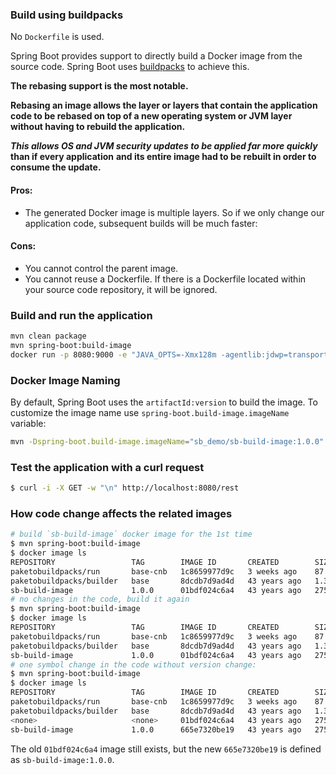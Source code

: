 ### Build using buildpacks

No `Dockerfile` is used. 

Spring Boot provides support to directly build a Docker image from the source code.
Spring Boot uses [buildpacks](https://buildpacks.io/) to achieve this.


**The rebasing support is the most notable.**

**Rebasing an image allows the layer or layers that contain the application code to be rebased on top
of a new operating system or JVM layer without having to rebuild the application.**

**_This allows OS and JVM security updates to be applied far more quickly_ than if every application**
**and its entire image had to be rebuilt in order to consume the update.**

#### Pros:
* The generated Docker image is multiple layers. So if we only change our application code, subsequent builds will be much faster:

#### Cons:
* You cannot control the parent image.
* You cannot reuse a Dockerfile. If there is a Dockerfile located within your source code repository, it will be ignored.


### Build and run the application

```bash
mvn clean package
mvn spring-boot:build-image
docker run -p 8080:9000 -e "JAVA_OPTS=-Xmx128m -agentlib:jdwp=transport=dt_socket,server=y,suspend=n,address=*:8787" sb_demo/sb-build-image:1.0.0 --server.port=9000
```

### Docker Image Naming

By default, Spring Boot uses the `artifactId:version` to build the image.
To customize the image name use `spring-boot.build-image.imageName` variable:
```bash
mvn -Dspring-boot.build-image.imageName="sb_demo/sb-build-image:1.0.0" spring-boot:build-image
```

### Test the application with a curl request

```bash
$ curl -i -X GET -w "\n" http://localhost:8080/rest
```

### How code change affects the related images

```bash
# build `sb-build-image` docker image for the 1st time
$ mvn spring-boot:build-image
$ docker image ls
REPOSITORY                 TAG        IMAGE ID       CREATED        SIZE
paketobuildpacks/run       base-cnb   1c8659977d9c   3 weeks ago    87.1MB
paketobuildpacks/builder   base       8dcdb7d9ad4d   43 years ago   1.36GB
sb-build-image             1.0.0      01bdf024c6a4   43 years ago   275MB
# no changes in the code, build it again
$ mvn spring-boot:build-image
$ docker image ls
REPOSITORY                 TAG        IMAGE ID       CREATED        SIZE
paketobuildpacks/run       base-cnb   1c8659977d9c   3 weeks ago    87.1MB
paketobuildpacks/builder   base       8dcdb7d9ad4d   43 years ago   1.36GB
sb-build-image             1.0.0      01bdf024c6a4   43 years ago   275MB
# one symbol change in the code without version change:
$ mvn spring-boot:build-image
$ docker image ls
REPOSITORY                 TAG        IMAGE ID       CREATED        SIZE
paketobuildpacks/run       base-cnb   1c8659977d9c   3 weeks ago    87.1MB
paketobuildpacks/builder   base       8dcdb7d9ad4d   43 years ago   1.36GB
<none>                     <none>     01bdf024c6a4   43 years ago   275MB
sb-build-image             1.0.0      665e7320be19   43 years ago   275MB
```

The old `01bdf024c6a4` image still exists, but the new `665e7320be19` is defined as `sb-build-image:1.0.0`.  

